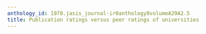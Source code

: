```yaml
---
anthology_id: 1978.jasis_journal-ir0anthology0volumeA29A2.5
title: Publication ratings versus peer ratings of universities
---
```

